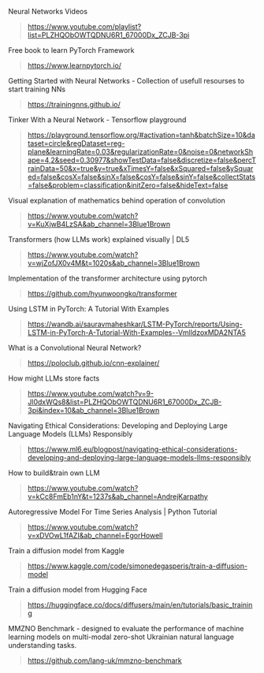 Neural Networks Videos 
> https://www.youtube.com/playlist?list=PLZHQObOWTQDNU6R1_67000Dx_ZCJB-3pi

Free book to learn PyTorch Framework
> https://www.learnpytorch.io/

Getting Started with Neural Networks - Collection of usefull resourses to start training NNs
> https://trainingnns.github.io/

Tinker With a Neural Network - Tensorflow playground
> https://playground.tensorflow.org/#activation=tanh&batchSize=10&dataset=circle&regDataset=reg-plane&learningRate=0.03&regularizationRate=0&noise=0&networkShape=4,2&seed=0.30977&showTestData=false&discretize=false&percTrainData=50&x=true&y=true&xTimesY=false&xSquared=false&ySquared=false&cosX=false&sinX=false&cosY=false&sinY=false&collectStats=false&problem=classification&initZero=false&hideText=false

Visual explanation of mathematics behind operation of convolution
> https://www.youtube.com/watch?v=KuXjwB4LzSA&ab_channel=3Blue1Brown

Transformers (how LLMs work) explained visually | DL5
> https://www.youtube.com/watch?v=wjZofJX0v4M&t=1020s&ab_channel=3Blue1Brown

Implementation of the transformer architecture using pytorch
> https://github.com/hyunwoongko/transformer

Using LSTM in PyTorch: A Tutorial With Examples
> https://wandb.ai/sauravmaheshkar/LSTM-PyTorch/reports/Using-LSTM-in-PyTorch-A-Tutorial-With-Examples--VmlldzoxMDA2NTA5

What is a Convolutional Neural Network?
> https://poloclub.github.io/cnn-explainer/

How might LLMs store facts
> https://www.youtube.com/watch?v=9-Jl0dxWQs8&list=PLZHQObOWTQDNU6R1_67000Dx_ZCJB-3pi&index=10&ab_channel=3Blue1Brown

Navigating Ethical Considerations: Developing and Deploying Large Language Models (LLMs) Responsibly
> https://www.ml6.eu/blogpost/navigating-ethical-considerations-developing-and-deploying-large-language-models-llms-responsibly

How to build&train own LLM
> https://www.youtube.com/watch?v=kCc8FmEb1nY&t=1237s&ab_channel=AndrejKarpathy

Autoregressive Model For Time Series Analysis | Python Tutorial
> https://www.youtube.com/watch?v=xDVOwL1fAZI&ab_channel=EgorHowell

Train a diffusion model from Kaggle
> https://www.kaggle.com/code/simonedegasperis/train-a-diffusion-model

Train a diffusion model from Hugging Face
> https://huggingface.co/docs/diffusers/main/en/tutorials/basic_training

MMZNO Benchmark - designed to evaluate the performance of machine learning models on multi-modal zero-shot Ukrainian natural language understanding tasks.
> https://github.com/lang-uk/mmzno-benchmark
